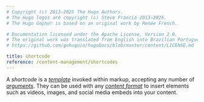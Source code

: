 ```yaml
---
# Copyright (c) 2013–2025 The Hugo Authors.
# The Hugo logos are copyright (c) Steve Francia 2013–2025.
# The Hugo Gopher is based on an original work by Renée French.

# Documentation licensed under the Apache License, Version 2.0.
# The original work was translated from English into Brazilian Portuguese.
# https://github.com/gohugoio/hugoDocs/blob/master/content/LICENSE.md

title: shortcode
reference: /content-management/shortcodes
---
```


A _shortcode_ is a [_template_](g) invoked within markup, accepting any number of [_arguments_](g). They can be used with any [_content format_](g) to insert elements such as videos, images, and social media embeds into your content.
